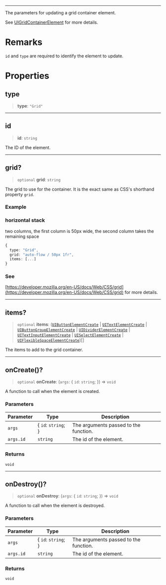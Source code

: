 ***

The parameters for updating a grid container element.

See [UIGridContainerElement](UIGridContainerElement.md) for more details.

# Remarks

`id` and `type` are required to identify the element to update.

# Properties

## type

> **type**: `"Grid"`

***

## id

> **id**: `string`

The ID of the element.

***

## grid?

> `optional` **grid**: `string`

The grid to use for the container.
It is the exact same as CSS's shorthand property `grid`.

### Example

### horizontal stack

two columns, the first column is 50px wide, the second column takes the remaining space

```typescript
{
  type: "Grid",
  grid: "auto-flow / 50px 1fr",
  items: [...]
}
```

### See

[https://developer.mozilla.org/en-US/docs/Web/CSS/grid](https://developer.mozilla.org/en-US/docs/Web/CSS/grid) for more details.

***

## items?

> `optional` **items**: ([`UIButtonElementCreate`](UIButtonElementCreate.md) | [`UITextElementCreate`](UITextElementCreate.md) | [`UIButtonGroupElementCreate`](UIButtonGroupElementCreate.md) | [`UIDividerElementCreate`](UIDividerElementCreate.md) | [`UITextInputElementCreate`](UITextInputElementCreate.md) | [`UISelectElementCreate`](UISelectElementCreate.md) | [`UIFlexibleSpaceElementCreate`](UIFlexibleSpaceElementCreate.md))\[]

The items to add to the grid container.

***

## onCreate()?

> `optional` **onCreate**: (`args`: \{ `id`: `string`; }) => `void`

A function to call when the element is created.

### Parameters

| Parameter | Type                 | Description                           |
| --------- | -------------------- | ------------------------------------- |
| `args`    | \{ `id`: `string`; } | The arguments passed to the function. |
| `args.id` | `string`             | The id of the element.                |

### Returns

`void`

***

## onDestroy()?

> `optional` **onDestroy**: (`args`: \{ `id`: `string`; }) => `void`

A function to call when the element is destroyed.

### Parameters

| Parameter | Type                 | Description                           |
| --------- | -------------------- | ------------------------------------- |
| `args`    | \{ `id`: `string`; } | The arguments passed to the function. |
| `args.id` | `string`             | The id of the element.                |

### Returns

`void`
